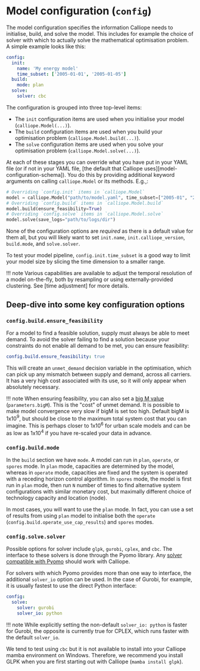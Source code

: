 
# Model configuration (`config`)

The model configuration specifies the information Calliope needs to initialise, build, and solve the model.
This includes for example the choice of solver with which to actually solve the mathematical optimisation problem. A simple example looks like this:

```yaml
config:
  init:
    name: 'My energy model'
    time_subset: ['2005-01-01', '2005-01-05']
  build:
    mode: plan
  solve:
    solver: cbc
```

The configuration is grouped into three top-level items:

* The `init` configuration items are used when you initialise your model (`calliope.Model(...)`).
* The `build` configuration items are used when you build your optimisation problem (`calliope.Model.build(...)`).
* The `solve` configuration items are used when you solve your optimisation problem (`calliope.Model.solve(...)`).

At each of these stages you can override what you have put in your YAML file (or if not in your YAML file, [the default that Calliope uses][model-configuration-schema]).
You do this by providing additional keyword arguments on calling `calliope.Model` or its methods. E.g.,:

```python
# Overriding `config.init` items in `calliope.Model`
model = calliope.Model("path/to/model.yaml", time_subset=["2005-01", "2005-02"])
# Overriding `config.build` items in `calliope.Model.build`
model.build(ensure_feasibility=True)
# Overriding `config.solve` items in `calliope.Model.solve`
model.solve(save_logs="path/to/logs/dir")
```

None of the configuration options are _required_ as there is a default value for them all, but you will likely want to set `init.name`, `init.calliope_version`, `build.mode`, and `solve.solver`.

To test your model pipeline, `config.init.time_subset` is a good way to limit your model size by slicing the time dimension to a smaller range.

!!! note
    Various capabilities are available to adjust the temporal resolution of a model on-the-fly, both by resampling or using externally-provided clustering. See [time adjustment] for more details.

## Deep-dive into some key configuration options

### `config.build.ensure_feasibility`

For a model to find a feasible solution, supply must always be able to meet demand.
To avoid the solver failing to find a solution because your constraints do not enable all demand to be met, you can ensure feasibility:

```yaml
config.build.ensure_feasibility: true
```

This will create an `unmet_demand` decision variable in the optimisation, which can pick up any mismatch between supply and demand, across all carriers.
It has a very high cost associated with its use, so it will only appear when absolutely necessary.

!!! note
    When ensuring feasibility, you can also set a [big M value](https://en.wikipedia.org/wiki/Big_M_method) (`parameters.bigM`). This is the "cost" of unmet demand.
    It is possible to make model convergence very slow if bigM is set too high.
    Default bigM is 1x10$^9$, but should be close to the maximum total system cost that you can imagine.
    This is perhaps closer to 1x10$^6$ for urban scale models and can be as low as 1x10$^4$ if you have re-scaled your data in advance.

### `config.build.mode`

In the `build` section we have `mode`.
A model can run in `plan`, `operate`, or `spores` mode.
In `plan` mode, capacities are determined by the model, whereas in `operate` mode, capacities are fixed and the system is operated with a receding horizon control algorithm.
In `spores` mode, the model is first run in `plan` mode, then run `N` number of times to find alternative system configurations with similar monetary cost, but maximally different choice of technology capacity and location (node).

In most cases, you will want to use the `plan` mode.
In fact, you can use a set of results from using `plan` model to initialise both the `operate` (`config.build.operate_use_cap_results`) and `spores` modes.

### `config.solve.solver`

Possible options for solver include `glpk`, `gurobi`, `cplex`, and `cbc`.
The interface to these solvers is done through the Pyomo library. Any [solver compatible with Pyomo](https://pyomo.readthedocs.io/en/6.5.0/solving_pyomo_models.html#supported-solvers) should work with Calliope.

For solvers with which Pyomo provides more than one way to interface, the additional `solver_io` option can be used.
In the case of Gurobi, for example, it is usually fastest to use the direct Python interface:

```yaml
config:
  solve:
    solver: gurobi
    solver_io: python
```

!!! note
    While explicitly setting the non-default `solver_io: python` is faster for Gurobi, the opposite is currently true for CPLEX, which runs faster with the default `solver_io`.

We tend to test using `cbc` but it is not available to install into your Calliope mamba environment on Windows.
Therefore, we recommend you install GLPK when you are first starting out with Calliope (`mamba install glpk`).
